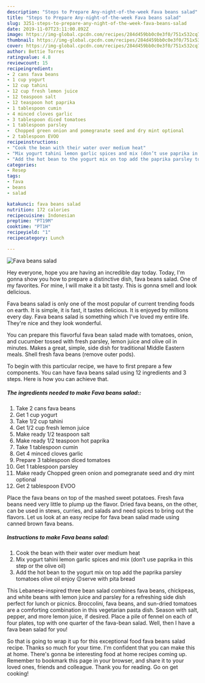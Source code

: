 ```yaml
---
description: "Steps to Prepare Any-night-of-the-week Fava beans salad"
title: "Steps to Prepare Any-night-of-the-week Fava beans salad"
slug: 3251-steps-to-prepare-any-night-of-the-week-fava-beans-salad
date: 2019-11-07T23:11:00.892Z
image: https://img-global.cpcdn.com/recipes/284d459bb0c0e3f0/751x532cq70/fava-beans-salad-recipe-main-photo.jpg
thumbnail: https://img-global.cpcdn.com/recipes/284d459bb0c0e3f0/751x532cq70/fava-beans-salad-recipe-main-photo.jpg
cover: https://img-global.cpcdn.com/recipes/284d459bb0c0e3f0/751x532cq70/fava-beans-salad-recipe-main-photo.jpg
author: Bettie Torres
ratingvalue: 4.8
reviewcount: 15
recipeingredient:
- 2 cans fava beans
- 1 cup yogurt
- 12 cup tahini
- 12 cup fresh lemon juice
- 12 teaspoon salt
- 12 teaspoon hot paprika
- 1 tablespoon cumin
- 4 minced cloves garlic
- 3 tablespoon diced tomatoes
- 1 tablespoon parsley
-  Chopped green onion and pomegranate seed and dry mint optional
- 2 tablespoon EVOO
recipeinstructions:
- "Cook the bean with their water over medium heat"
- "Mix yogurt tahini lemon garlic spices and mix (don’t use paprika in this step or the olive oil)"
- "Add the hot bean to the yogurt mix on top add the paprika parsley tomatoes olive oil enjoy 😉serve with pita bread"
categories:
- Resep
tags:
- fava
- beans
- salad

katakunci: fava beans salad
nutrition: 172 calories
recipecuisine: Indonesian
preptime: "PT19M"
cooktime: "PT1H"
recipeyield: "1"
recipecategory: Lunch

---
```



![Fava beans salad](https://img-global.cpcdn.com/recipes/284d459bb0c0e3f0/751x532cq70/fava-beans-salad-recipe-main-photo.jpg)

Hey everyone, hope you are having an incredible day today. Today, I'm gonna show you how to prepare a distinctive dish, fava beans salad. One of my favorites. For mine, I will make it a bit tasty. This is gonna smell and look delicious.

Fava beans salad is only one of the most popular of current trending foods on earth. It is simple, it is fast, it tastes delicious. It is enjoyed by millions every day. Fava beans salad is something which I've loved my entire life. They're nice and they look wonderful.

You can prepare this flavorful fava bean salad made with tomatoes, onion, and cucumber tossed with fresh parsley, lemon juice and olive oil in minutes. Makes a great, simple, side dish for traditional Middle Eastern meals. Shell fresh fava beans (remove outer pods).


To begin with this particular recipe, we have to first prepare a few components. You can have fava beans salad using 12 ingredients and 3 steps. Here is how you can achieve that.

##### The ingredients needed to make Fava beans salad::

1. Take 2 cans fava beans
1. Get 1 cup yogurt
1. Take 1/2 cup tahini
1. Get 1/2 cup fresh lemon juice
1. Make ready 1/2 teaspoon salt
1. Make ready 1/2 teaspoon hot paprika
1. Take 1 tablespoon cumin
1. Get 4 minced cloves garlic
1. Prepare 3 tablespoon diced tomatoes
1. Get 1 tablespoon parsley
1. Make ready  Chopped green onion and pomegranate seed and dry mint optional
1. Get 2 tablespoon EVOO


Place the fava beans on top of the mashed sweet potatoes. Fresh fava beans need very little to plump up the flavor. Dried fava beans, on the other, can be used in stews, curries, and salads and need spices to bring out the flavors. Let us look at an easy recipe for fava bean salad made using canned brown fava beans. 

##### Instructions to make Fava beans salad:

1. Cook the bean with their water over medium heat
1. Mix yogurt tahini lemon garlic spices and mix (don’t use paprika in this step or the olive oil)
1. Add the hot bean to the yogurt mix on top add the paprika parsley tomatoes olive oil enjoy 😉serve with pita bread


This Lebanese-inspired three bean salad combines fava beans, chickpeas, and white beans with lemon juice and parsley for a refreshing side dish perfect for lunch or picnics. Broccolini, fava beans, and sun-dried tomatoes are a comforting combination in this vegetarian pasta dish. Season with salt, pepper, and more lemon juice, if desired. Place a pile of fennel on each of four plates, top with one quarter of the fava-bean salad. Well, then I have a fava bean salad for you! 

So that is going to wrap it up for this exceptional food fava beans salad recipe. Thanks so much for your time. I'm confident that you can make this at home. There's gonna be interesting food at home recipes coming up. Remember to bookmark this page in your browser, and share it to your loved ones, friends and colleague. Thank you for reading. Go on get cooking!
